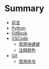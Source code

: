 <!--
 * @Author: joker.zhang
 * @Date: 2019-10-18 11:52:50
 * @LastEditors: joker.zhang
 * @LastEditTime: 2019-10-21 13:51:11
 * @Description: For Automation
 -->
# Summary

* [前言](README.md)
* [Python](python/README.md)
* [GitBook](GitBook/README.md)
* [VSCode](VSCode/README.md)
    * [常用快键键](VSCODE/常用快键键.md)
    * [注释颜色](VSCODE/注释颜色.md)
* [Git](Git/README.md)
    * [常用命令](Git/常用命令.md)

